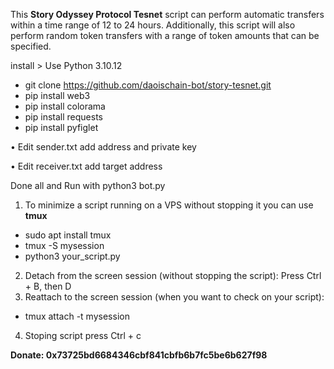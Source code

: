 This **Story Odyssey Protocol Tesnet** script can perform automatic transfers within a time range of 12 to 24 hours. Additionally, this script will also perform random token transfers with a range of token amounts that can be specified.

install > Use Python 3.10.12

- git clone https://github.com/daoischain-bot/story-tesnet.git
- pip install web3
- pip install colorama
- pip install requests
- pip install pyfiglet

• Edit sender.txt add address and private key

• Edit receiver.txt add target address

Done all and Run with python3 bot.py

1. To minimize a script running on a VPS without stopping it you can use **tmux**
- sudo apt install tmux
- tmux -S mysession
- python3 your_script.py
  
2. Detach from the screen session (without stopping the script): Press Ctrl + B, then D
3. Reattach to the screen session (when you want to check on your script):
- tmux attach -t mysession
4. Stoping script press Ctrl + c
  
**Donate: 0x73725bd6684346cbf841cbfb6b7fc5be6b627f98**
